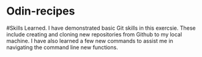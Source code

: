 # Odin-recipes
#Skills Learned. I have demonstrated basic Git skills in this exercsie․ These include creating and cloning new repositories from Github to my local machine. I have also learned a few new commands to assist me in navigating the command line new functions.
